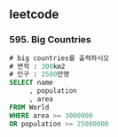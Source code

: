 ## leetcode 
### 595. Big Countries

```sql
# big countries를 출력하시오
# 면적 : 300km2
# 인구 : 2500만명 
SELECT name
     , population
     , area
FROM World
WHERE area >= 3000000
OR population >= 25000000
```
